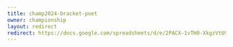 ```yaml
---
title: champ2024-bracket-poet
owner: championship
layout: redirect
redirect: https://docs.google.com/spreadsheets/d/e/2PACX-1vTH0-XkgzVtU93RbMskuGYwbCFSAVPYUTP937BM2jvryJ8QWsWD-lxi03Oyby-IvLKVPjjHVEZAQK1U/pubhtml?gid=551125411&single=true
---
```

